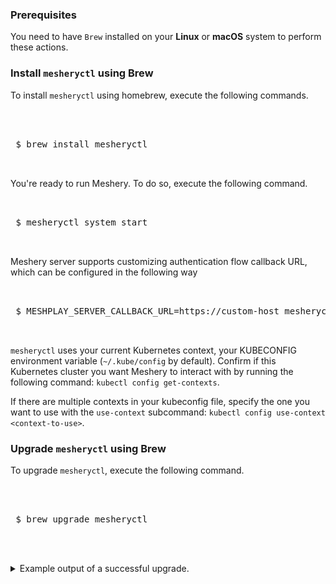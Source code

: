 

### Prerequisites

You need to have `Brew` installed on your **Linux** or **macOS** system to perform these actions.

### Install `mesheryctl` using Brew

To install `mesheryctl` using homebrew, execute the following commands.

<pre class="codeblock-pre"><div class="codeblock">
 <div class="clipboardjs">
 $ brew install mesheryctl
 </div></div>
</pre>

You're ready to run Meshery. To do so, execute the following command.

<pre class="codeblock-pre"><div class="codeblock">
<div class="clipboardjs">
 $ mesheryctl system start

</div></div>
</pre>

Meshery server supports customizing authentication flow callback URL, which can be configured in the following way

<pre class="codeblock-pre"><div class="codeblock">
<div class="clipboardjs">
 $ MESHPLAY_SERVER_CALLBACK_URL=https://custom-host mesheryctl system start

</div></div>
</pre>

`mesheryctl` uses your current Kubernetes context, your KUBECONFIG environment variable (`~/.kube/config` by default). Confirm if this Kubernetes cluster you want Meshery to interact with by running the following command: `kubectl config get-contexts`.

If there are multiple contexts in your kubeconfig file, specify the one you want to use with the `use-context` subcommand: `kubectl config use-context <context-to-use>`.

### Upgrade `mesheryctl` using Brew

To upgrade `mesheryctl`, execute the following command.

 <pre class="codeblock-pre"><div class="codeblock">
 <div class="clipboardjs">
 $ brew upgrade mesheryctl
 </div></div>
 </pre>

<details>
<summary>
Example output of a successful upgrade.
</summary>

<pre><code>
➜  ~ brew upgrade mesheryctl
==> Upgrading 1 outdated package:
meshery/tap/mesheryctl 0.3.2 -> 0.3.4
==> Upgrading meshery/tap/mesheryctl
==> Downloading https://github.com/meshery/meshery/releases/download/v0.3.4/mesheryctl_0.3.4_Darwin_x86_64.zip
==> Downloading from https://github-production-release-asset-2e65be.s3.amazonaws.com/157554479/17522b00-2af0-11ea-8aef-cbfe8
######################################################################## 100.0%
🍺  /usr/local/Cellar/mesheryctl/0.3.4: 5 files, 10.2MB, built in 4 seconds
Removing: /usr/local/Cellar/mesheryctl/0.3.2... (5 files, 10.2MB)
Removing: /Users/lee/Library/Caches/Homebrew/mesheryctl--0.3.2.zip... (3.9MB)
==> Checking for dependents of upgraded formulae...
==> No dependents found!
</code></pre>
<br />
</details>
